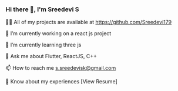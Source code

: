 ### Hi there 👋, I'm Sreedevi S


👨‍💻 All of my projects are available at https://github.com/Sreedevi179 

🔭 I’m currently working on a react js project

🌱 I’m currently learning three js

💬 Ask me about Flutter, ReactJS, C++

📫 How to reach me [s.sreedevisk@gmail.com](s.sreedevisk@gmail.com)

📄 Know about my experiences [View Resume]
